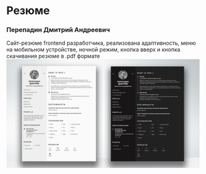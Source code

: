 # Резюме
### Перепадин Дмитрий Андреевич
Сайт-резюме frontend разработчика, реализована адаптивность, меню на мобильном устройстве, ночной режим, кнопка вверх и кнопка скачивания резюме в .pdf формате
![Resume cv](/preview.jpg)
